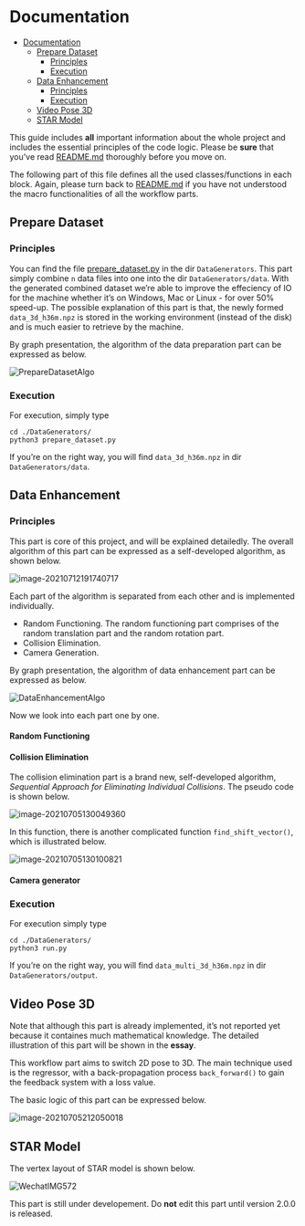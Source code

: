 # Documentation

- [Documentation](#documentation)
  * [Prepare Dataset](#prepare-dataset)
    + [Principles](#principles)
    + [Execution](#execution)
  * [Data Enhancement](#data-enhancement)
    + [Principles](#principles-1)
    + [Execution](#execution-1)
  * [Video Pose 3D](#video-pose-3d)
  * [STAR Model](#star-model)

This guide includes **all** important information about the whole project and includes the essential principles of the code logic. Please be **sure** that you’ve read [README.md](./README.md) thoroughly before you move on.

The following part of this file defines all the used classes/functions in each block. Again, please turn back to [README.md](./README.md) if you have not understood the macro functionalities of all the workflow parts.

## Prepare Dataset

### Principles

You can find the file [prepare_dataset.py](./DataGenerators/prepare_dataset.py) in the dir `DataGenerators`. This part simply combine `n` data files into one into the dir `DataGenerators/data`. With the generated combined dataset we’re able to improve the effeciency of IO for the machine whether it’s on Windows, Mac or Linux - for over 50% speed-up. The possible explanation of this part is that, the newly formed `data_3d_h36m.npz` is stored in the working environment (instead of the disk) and is much easier to retrieve by the machine.

By graph presentation, the algorithm of the data preparation part can be expressed as below.

![PrepareDatasetAlgo](http://jacklovespictures.oss-cn-beijing.aliyuncs.com/2021-07-12-110447.png)

### Execution

For execution, simply type

```shell
cd ./DataGenerators/
python3 prepare_dataset.py
```

If you’re on the right way, you will find `data_3d_h36m.npz` in dir `DataGenerators/data`. 

## Data Enhancement

### Principles

This part is core of this project, and will be explained detailedly. The overall algorithm of this part can be expressed as a self-developed algorithm, as shown below.

![image-20210712191740717](http://jacklovespictures.oss-cn-beijing.aliyuncs.com/2021-07-12-111740.png)

Each part of the algorithm is separated from each other and is implemented individually.

-   Random Functioning. The random functioning part comprises of the random translation part and the random rotation part.
-   Collision Elimination.
-   Camera Generation.

By graph presentation, the algorithm of data enhancement part can be expressed as below.

![DataEnhancementAlgo](http://jacklovespictures.oss-cn-beijing.aliyuncs.com/2021-07-12-110456.png)

Now we look into each part one by one.

#### Random Functioning



#### Collision Elimination

The collision elimination part is a brand new, self-developed algorithm, *Sequential Approach for Eliminating Individual Collisions*.  The pseudo code is shown below.

![image-20210705130049360](http://jacklovespictures.oss-cn-beijing.aliyuncs.com/2021-07-12-112522.png)

In this function, there is another complicated function `find_shift_vector()`, which is illustrated below.

![image-20210705130100821](http://jacklovespictures.oss-cn-beijing.aliyuncs.com/2021-07-12-112610.png)

#### Camera generator





### Execution

For execution simply type

```shell
cd ./DataGenerators/
python3 run.py
```

If you’re on the right way, you will find `data_multi_3d_h36m.npz` in dir `DataGenerators/output`. 

## Video Pose 3D

Note that although this part is already implemented, it’s not reported yet because it containes much mathematical knowledge. The detailed illustration of this part will be shown in the **essay**.

This workflow part aims to switch 2D pose to 3D. The main technique used is the regressor, with a back-propagation process `back_forward()` to gain the feedback system with a loss value.

The basic logic of this part can be expressed below.

![image-20210705212050018](http://jacklovespictures.oss-cn-beijing.aliyuncs.com/2021-07-12-113719.png)



## STAR Model

The vertex layout of STAR model is shown below.

![WechatIMG572](http://jacklovespictures.oss-cn-beijing.aliyuncs.com/2021-07-12-113623.png)

This part is still under developement. Do **not** edit this part until version 2.0.0 is released.